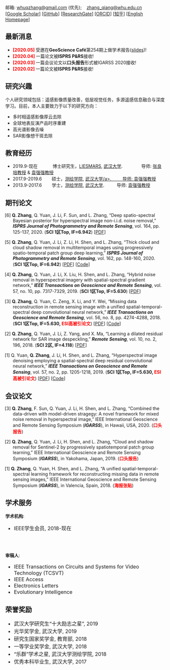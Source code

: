 邮箱: whuqzhang@gmail.com (优先); &nbsp;&nbsp; zhang_qiang@whu.edu.cn <br />
[<a href="https://scholar.google.com/citations?user=Hb6OKF0AAAAJ&hl=zh-CN" target="_blank">Google Scholar</a>]
[<a href="https://github.com/qzhang95" target="_blank">GitHub</a>]
[<a href="https://www.researchgate.net/profile/Qiang_Zhang204" target="_blank">ResearchGate</a>]
[<a href="https://orcid.org/0000-0002-7116-9327" target="_blank">ORCID</a>]
[<a href="https://www.zhihu.com/people/qzhang95" target="_blank"><font style="font-family:Microsoft YaHei">知乎</font></a>]
[<a href="https://qzhang95.github.io" target="_blank">English Homepage</a>]</p>
</td></tr></table>


 

<A NAME="News"><h2>最新消息</h2></A>
<ul>
<li> <b> <font color="#FF0000">[2020.05]</font> </b> 受邀在<b>GeoScience Café</b>第254期上做学术报告(<a href= "qzhang95.github.io/Files/张强_Geoscience Cafe254期.pdf">slides</a>)!</li>
<li> <b> <font color="#FF0000">[2020.04]</font> </b> 一篇论文被<b>ISPRS P&RS</b>接收! </li>
<li> <b> <font color="#FF0000">[2020.03]</font> </b> 一篇会议论文以<b>口头报告</b>形式被IGARSS 2020接收! </li>
<li> <b> <font color="#FF0000">[2020.02]</font> </b> 一篇论文被<b>ISPRS P&RS</b>接收! </li>
</ul>



<A NAME="Interest"><h2>研究兴趣</h2></A>
个人研究领域包括：遥感影像质量改善，低层视觉任务，多源遥感信息融合与深度学习。目前，本人主要致力于以下的研究方向：
<ul>
<li>多时相遥感影像厚云去除</li>
<Li>全球地表反演产品时序重建</Li>
<li>高光谱影像去噪</li>
<li>SAR影像想干斑去除</li>
</ul>




<A NAME="Education"><h2>教育经历</h2></A>
<ul>
<li>2019.9-现在 &nbsp;&nbsp;&nbsp;&nbsp;&nbsp;&nbsp;&nbsp;&nbsp;&nbsp;&nbsp; 博士研究生，<a href="http://www.lmars.whu.edu.cn/">LIESMARS</a>, <a href="https://www.whu.edu.cn/">武汉大学</a>. &nbsp;&nbsp;&nbsp;&nbsp;&nbsp;&nbsp;&nbsp;&nbsp;&nbsp;&nbsp;&nbsp;&nbsp;&nbsp; 导师: <a href="http://www.lmars.whu.edu.cn/prof_web/zhangliangpei/rs/index.html">张良培教授</a> & <a href="http://qqyuan.users.sgg.whu.edu.cn/">袁强强教授</a></li>
<Li>2017.9-2019.6 &nbsp;&nbsp;&nbsp;&nbsp;&nbsp;&nbsp; 硕士，<a href="http://main.sgg.whu.edu.cn/">测绘学院</a>, <a href="https://www.whu.edu.cn/">武汉大学/a>. &nbsp;&nbsp;&nbsp;&nbsp;&nbsp;&nbsp;&nbsp; 导师: <a href="http://qqyuan.users.sgg.whu.edu.cn/">袁强强教授</a></li>
<li>2013.9-2017.6 &nbsp;&nbsp;&nbsp;&nbsp;&nbsp;&nbsp; 学士，<a href="http://main.sgg.whu.edu.cn/">测绘学院</a>, <a href="https://www.whu.edu.cn/">武汉大学</a>. &nbsp;&nbsp;&nbsp;&nbsp;&nbsp;&nbsp;&nbsp;&nbsp; 导师: <a href="http://qqyuan.users.sgg.whu.edu.cn/">袁强强教授</a></li>
</ul>




<A NAME="Publications"><h2>期刊论文</h2></A>
<ul>
<p style="text-indent: -1.6rem;margin-left: 0rem;">
<span>[6] <b>Q. Zhang</b>, Q. Yuan, J. Li, F. Sun, and L. Zhang, 
“Deep spatio-spectral Bayesian posterior for hyperspectral image non-i.i.d. noise removal,” 
<b><i>ISPRS Journal of Photogrammetry and Remote Sensing</i></b>, 
vol. 164, pp. 125-137, 2020. 
(<b>SCI 1区Top, IF=6.942</b>)
[<a href= "qzhang95.github.io/Files/ISPRS_2020_DSSBP.pdf">PDF</a>]
</span>
</p>

<p style="text-indent: -1.6rem;margin-left: 0rem;">
<span>[5] <b>Q. Zhang</b>, Q. Yuan, J. Li, Z. Li, H. Shen, and L. Zhang, 
“Thick cloud and cloud shadow removal in multitemporal images using progressively spatio-temporal patch group deep learning,” 
<b><i>ISPRS Journal of Photogrammetry and Remote Sensing</i></b>, 
vol. 162, pp. 148-160, 2020. 
(<b>SCI 1区Top, IF=6.942</b>) 
[<a href= "qzhang95.github.io/Files/ISPRS_2020_PSTCR.pdf">PDF</a>] [<a href="https://github.com/qzhang95/PSTCR">Code</a>]
</span>
</p>

<p style="text-indent: -1.6rem;margin-left: 0rem;">
<span>[4] <b>Q. Zhang</b>, Q. Yuan, J. Li, X. Liu, H. Shen, and L. Zhang, 
“Hybrid noise removal in hyperspectral imagery with spatial-spectral gradient network,” 
<b><i>IEEE Transactions on Geoscience and Remote Sensing</i></b>, 
vol. 57, no. 10, pp. 7317-7329, 2019. 
(<b>SCI 1区Top, IF=5.630</b>)
[<a href= "qzhang95.github.io/Files/TGRS_2019_SSGN.pdf">PDF</a>]
</span>
</p>

<p style="text-indent: -1.6rem;margin-left: 0rem;">
<span>[3] <b>Q. Zhang</b>, Q. Yuan, C. Zeng, X. Li, and Y. Wei, 
“Missing data reconstruction in remote sensing image with a unified spatial-temporal-spectral deep convolutional neural network,” 
<b><i>IEEE Transactions on Geoscience and Remote Sensing</i></b>, 
vol. 56, no. 8, pp. 4274-4288, 2018. 
(<b>SCI 1区Top, IF=5.630, <font color="#FF0000">ESI高被引论文</font></b>)
[<a href= "qzhang95.github.io/Files/TGRS_2018_STS-CNN.pdf">PDF</a>] [<a href="https://github.com/qzhang95/STS-CNN">Code</a>]
</span>
</p>

<p style="text-indent: -1.6rem;margin-left: 0rem;">
<span>[2] <b>Q. Zhang</b>, Q. Yuan, J. Li, Z. Yang, and X. Ma, 
“Learning a dilated residual network for SAR image despeckling,” 
<b><i>Remote Sensing</i></b>, 
vol. 10, no. 2, 196, 2018. 
(<b>SCI 2区, IF=4.118</b>)
[<a href= "qzhang95.github.io/Files/RS_2018_SAR-DRN.pdf">PDF</a>]
</span>
</p>

<p style="text-indent: -1.6rem;margin-left: 0rem;">
<span>[1] Q. Yuan, <b>Q. Zhang</b>, J. Li, H. Shen, and L. Zhang, 
“Hyperspectral image denoising employing a spatial-spectral deep residual convolutional neural network,” 
<b><i>IEEE Transactions on Geoscience and Remote Sensing</i></b>, 
vol. 57, no. 2, pp. 1205-1218, 2019. 
(<b>SCI 1区Top, IF=5.630, <font color="#FF0000">ESI高被引论文</font></b>)
[<a href= "qzhang95.github.io/Files/TGRS_2019_HSID-CNN.pdf">PDF</a>] [<a href="https://github.com/qzhang95/HSID-CNN">Code</a>]
</span>
</p>
</ul>




<A NAME="Conferences"><h2>会议论文</h2></A>
<ul>
<p style="text-indent: -1.6rem;margin-left: 0rem;">
<span>[3] <b>Q. Zhang</b>, F. Sun, Q. Yuan, J. Li, H. Shen, and L. Zhang, 
“Combined the data-driven with model-driven stragegy: A novel framework for mixed noise removal in hyperspectral image,” 
IEEE International Geoscience and Remote Sensing Symposium (<b><i>IGARSS</i></b>), 
in Hawaii, USA, 2020. 
(<b><font color="#FF0000">口头报告</font></b>)
</span>
</p>

<p style="text-indent: -1.6rem;margin-left: 0rem;">
<span>[2] <b>Q. Zhang</b>, Q. Yuan, J. Li, H. Shen, and L. Zhang, 
“Cloud and shadow removal for Sentinel-2 by progressively spatiotemporal patch group learning,” 
IEEE International Geoscience and Remote Sensing Symposium (<b><i>IGARSS</i></b>), 
in Yakohama, Japan, 2019. 
(<b><font color="#FF0000">口头报告</font></b>)
</span>
</p>


<p style="text-indent: -1.6rem;margin-left: 0rem;">
<span>[1] <b>Q. Zhang</b>, Q. Yuan, H. Shen, and L. Zhang, 
“A unified spatial-temporal-spectral learning framework for reconstructing missing data in remote sensing images,” 
IEEE International Geoscience and Remote Sensing Symposium (<b><i>IGARSS</i></b>), 
in Valencia, Spain, 2018. 
(<b><font color="#FF0000">海报张贴</font></b>)
</span>
</p>
</ul>





<!-- Services -->
<A NAME="Services"><h2>学术服务</h2></A>

<p><b>学术机构</b>: </p>
<font size="3"> 
<ul>
<li>IEEE学生会员, 2018-现在</li>
</ul>
</font>
<br />
<br />

<p><b>审稿人</b>: </p>
<font size="3"> 
<ul>
<li>IEEE Transactions on Circuits and Systems for Video Technology (TCSVT)</li>
<li>IEEE Access</li>
<li>Electronics Letters</li>
<li>Evolutionary Intelligence</li>
</ul>
</font>






<!-- awards -->
<A NAME="Awards"><h2>荣誉奖励</h2></A>
<font size="3"> 
<ul>
<li>武汉大学研究生“十大励志之星”, 2019</li>
<li>光华奖学金, 武汉大学, 2019</li>
<li>研究生国家奖学金, 教育部, 2018</li>
<li>一等学业奖学金, 武汉大学, 2018</li>
<li>“乐群”学术之星, 武汉大学测绘学院, 2018</li>
<li>优秀本科毕业生, 武汉大学, 2017</li>
</ul>
</font>
 
<br />
<br />
